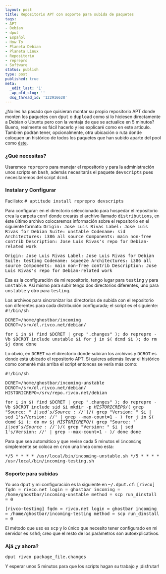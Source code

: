 ```yaml
---
layout: post
title: Repositorio APT con soporte para subida de paquetes
tags:
- APT
- Debian
- dput
- Español
- How To
- Planeta Debian
- Planeta Linux
- Repositorio
- reprepro
- Software
status: publish
type: post
published: true
meta:
  _edit_last: '1'
  _wp_old_slug: ''
  dsq_thread_id: '122916628'
---
```

¿No les ha pasado que quisieran montar su propio repositorio APT donde monten los paquetes con <tt>dput</tt> o <tt>dupload</tt> como si lo hiciesen directamente a Debian o Ubuntu pero con la ventaja de que se actualice en 5 minutos? Bueno, realmente es fácil hacerlo y les explicaré como en este artículo. También podrán tener, opcionalmente, otra ubicación o ruta donde coloquen un histórico de todos los paquetes que han subido aparte del pool como <a href="http://repo.rivco.net/debian">éste</a>.

<h3>¿Qué necesitas?</h3>
Usaremos <tt>reprepro</tt> para manejar el repositorio y para la administración unos scripts en <tt>bash</tt>, además necesitarás el paquete <tt>devscripts</tt> pues necesitaremos del script <tt>dcmd</tt>.

<h3>Instalar y Configurar</h3>
Facilisto: 
<tt># aptitude install reprepro devscripts</tt>

Para configurar: en el directorio seleccionado para hospedar el repositorio crea la carpeta <tt>conf</tt> donde crearás el archivo llamado <tt>distributions</tt>, en éste último archivo colocaremos información sobre el repositorio en el siguiente formato:
<tt>Origin: Jose Luis Rivas
Label: Jose Luis Rivas for Debian
Suite: unstable
Codename: sid
Architectures: i386 all source
Components: main non-free contrib
Description: Jose Luis Rivas's repo for Debian-related work

Origin: Jose Luis Rivas
Label: Jose Luis Rivas for Debian
Suite: testing
Codename: squeeze
Architectures: i386 all source
Components: main non-free contrib
Description: Jose Luis Rivas's repo for Debian-related work</tt>

Esa es la configuración de mi repositorio, tengo lugar para <tt>testing</tt> y para <tt>unstable</tt>. Así mismo para subir tengo dos directorios diferentes, uno para <tt>unstable</tt> y otro para <tt>testing</tt>.

Los archivos para sincronizar los directorios de subida con el repositorio son diferentes para cada distribución configurada; el script es el siguiente:
<tt>#!/bin/sh

DCRET=/home/ghostbar/incoming
DCROT=/srv/dl.rivco.net/debian/

for i in $( find $DCRET | grep ".changes" ); do
        reprepro -Vb $DCROT include unstable $i
        for j in $( dcmd $i ); do
		rm $j
        done
done</tt>

Lo obvio, en <tt>DCRET</tt> va el directorio donde subiran los archivos y <tt>DCROT</tt> es donde está ubicado el repositorio APT. Si quieres además llevar el histórico como comenté más arriba el script entonces se vería más como:

<tt>#!/bin/sh

DCRET=/home/ghostbar/incoming-unstable
DCROT=/srv/dl.rivco.net/debian/
HISTORICREPO=/srv/repo.rivco.net/debian

for i in $( find $DCRET | grep ".changes" ); do
        reprepro -Vb $DCROT include sid $i
        mkdir -p $HISTORICREPO/$( grep "Source: " $i | sed 's/Source: //' )/$( grep "Version: " $i | sed 1's/Version: //' | grep --max-count=1 - )
        for j in $( dcmd $i ); do
                mv $j $HISTORICREPO/$( grep "Source: " $i | sed 's/Source: //' )/$( grep "Version: " $i | sed 1's/Version: //' | grep --max-count=1 - )/
        done
done</tt>

Para que sea automático y que revise cada 5 minutos el <tt>incoming</tt> simplemente se coloca en <tt>cron</tt> una línea como esta:

<tt>*/5 *   * * * /usr/local/bin/incoming-unstable.sh
*/5 *   * * * /usr/local/bin/incoming-testing.sh</tt>

<h3>Soporte para subidas</h3>
Yo uso <tt>dput</tt> y mi configuración es la siguiente en <tt>~/.dput.cf</tt>:
<tt>[rivco]
fqdn			= rivco.net
login			= ghostbar
incoming		= /home/ghostbar/incoming-unstable
method			= scp
run_dinstall		= 0

[rivco-testing]
fqdn			= rivco.net
login			= ghostbar
incoming		= /home/ghostbar/incoming-testing
method			= scp
run_dinstall		= 0</tt>

El método que uso es <tt>scp</tt> y lo único que necesito tener configurado en mi servidor es <tt>sshd</tt>; creo que el resto de los parámetros son autoexplicativos.

<h3>Ajá ¿y ahora?</h3>
<tt>dput rivco package_file.changes</tt>

Y esperar unos 5 minutos para que los scripts hagan su trabajo y ¡disfrutar!
